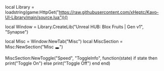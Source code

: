 local Library = loadstring(game:HttpGet("https://raw.githubusercontent.com/xHeptc/Kavo-UI-Library/main/source.lua"))()

local Window = Library.CreateLib("Unreal HUB: Blox Fruits | Gen v1", "Synapse")

local Misc = Window:NewTab("Misc")
local MiscSection = Misc:NewSection("Misc 🕳️")

MiscSection:NewToggle("Speed", "ToggleInfo", function(state)
    if state then
        print("Toggle On")
    else
        print("Toggle Off")
    end
end)
